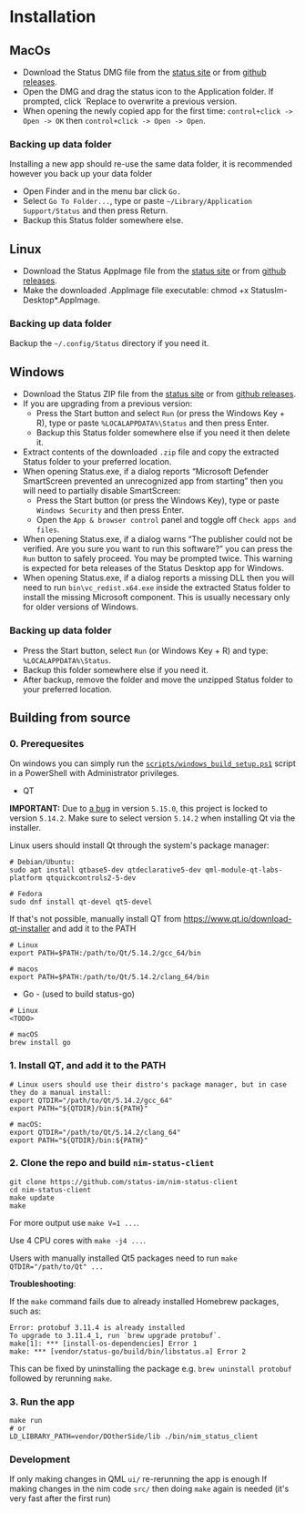 # Installation

## MacOs

* Download the Status DMG file from the [status site](https://status.im/get/) or from [github releases](https://github.com/status-im/status-desktop/releases).
* Open the DMG and drag the status icon to the Application folder. If prompted, click `Replace to overwrite a previous version.
* When opening the newly copied app for the first time: `control+click -> Open -> OK` then `control+click -> Open -> Open`.

### Backing up data folder

Installing a new app should re-use the same data folder, it is recommended however you back up your data folder
* Open Finder and in the menu bar click `Go.`
* Select `Go To Folder...`, type or paste `~/Library/Application Support/Status` and then press Return.
* Backup this Status folder somewhere else.

## Linux

* Download the Status AppImage file from the [status site](https://status.im/get/) or from [github releases](https://github.com/status-im/status-desktop/releases).
* Make the downloaded .AppImage file executable: chmod +x StatusIm-Desktop*.AppImage.

### Backing up data folder

Backup the `~/.config/Status` directory if you need it.

## Windows

* Download the Status ZIP file from the [status site](https://status.im/get/) or from [github releases](https://github.com/status-im/status-desktop/releases).
* If you are upgrading from a previous version:
  * Press the Start button and select `Run` (or press the Windows Key + R), type or paste `%LOCALAPPDATA%\Status` and then press Enter.
  * Backup this Status folder somewhere else if you need it then delete it.
* Extract contents of the downloaded `.zip` file and copy the extracted Status folder to your preferred location.
* When opening Status.exe, if a dialog reports “Microsoft Defender SmartScreen prevented an unrecognized app from starting” then you will need to partially disable SmartScreen:
  * Press the Start button (or press the Windows Key), type or paste `Windows Security` and then press Enter.
  * Open the `App & browser control` panel and toggle off `Check apps and files`.
* When opening Status.exe, if a dialog warns “The publisher could not be verified. Are you sure you want to run this software?” you can press the `Run` button to safely proceed. You may be prompted twice. This warning is expected for beta releases of the Status Desktop app for Windows.
* When opening Status.exe, if a dialog reports a missing DLL then you will need to run `bin\vc_redist.x64.exe` inside the extracted Status folder to install the missing Microsoft component. This is usually necessary only for older versions of Windows.

### Backing up data folder

* Press the Start button, select `Run` (or Windows Key + R) and type: `%LOCALAPPDATA%\Status`.
* Backup this folder somewhere else if you need it.
* After backup, remove the folder and move the unzipped Status folder to your preferred location.

## Building from source

### 0. Prerequesites

On windows you can simply run the [`scripts/windows_build_setup.ps1`](../scripts/windows_build_setup.ps1) script in a PowerShell with Administrator privileges.

* QT

**IMPORTANT:** Due to [a bug](https://github.com/status-im/status-desktop/commit/7b07a31fa6d06c730cf563475d319f0217a211ca) in version `5.15.0`, this project is locked to version `5.14.2`. Make sure to select version `5.14.2` when installing Qt via the installer.

Linux users should install Qt through the system's package manager:

```
# Debian/Ubuntu:
sudo apt install qtbase5-dev qtdeclarative5-dev qml-module-qt-labs-platform qtquickcontrols2-5-dev

# Fedora
sudo dnf install qt-devel qt5-devel

```

If that's not possible, manually install QT from https://www.qt.io/download-qt-installer
and add it to the PATH

```
# Linux
export PATH=$PATH:/path/to/Qt/5.14.2/gcc_64/bin

# macos
export PATH=$PATH:/path/to/Qt/5.14.2/clang_64/bin
```

* Go - (used to build status-go)

```
# Linux
<TODO>

# macOS
brew install go
```

### 1. Install QT, and add it to the PATH

```
# Linux users should use their distro's package manager, but in case they do a manual install:
export QTDIR="/path/to/Qt/5.14.2/gcc_64"
export PATH="${QTDIR}/bin:${PATH}"

# macOS:
export QTDIR="/path/to/Qt/5.14.2/clang_64"
export PATH="${QTDIR}/bin:${PATH}"
```

### 2. Clone the repo and build `nim-status-client`
```
git clone https://github.com/status-im/nim-status-client
cd nim-status-client
make update
make
```

For more output use `make V=1 ...`.

Use 4 CPU cores with `make -j4 ...`.

Users with manually installed Qt5 packages need to run `make QTDIR="/path/to/Qt" ...`

**Troubleshooting**:

If the `make` command fails due to already installed Homebrew packages, such as:

```
Error: protobuf 3.11.4 is already installed
To upgrade to 3.11.4_1, run `brew upgrade protobuf`.
make[1]: *** [install-os-dependencies] Error 1
make: *** [vendor/status-go/build/bin/libstatus.a] Error 2
```

This can be fixed by uninstalling the package e.g. `brew uninstall protobuf` followed by rerunning `make`.


### 3. Run the app

```
make run
# or
LD_LIBRARY_PATH=vendor/DOtherSide/lib ./bin/nim_status_client
```

### Development

If only making changes in QML `ui/` re-rerunning the app is enough
If making changes in the nim code `src/` then doing `make` again is needed (it's very fast after the first run)